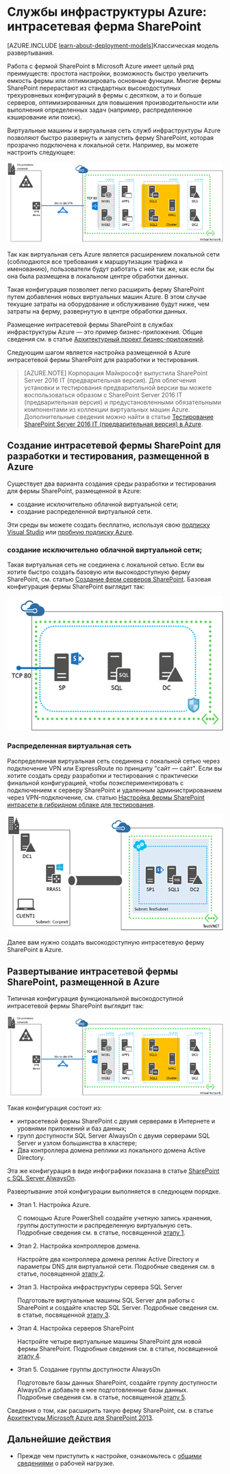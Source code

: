 <properties
	pageTitle="Ферма SharePoint Server 2013 в Azure | Microsoft Azure"
	description="Определение полезности фермы SharePoint Server 2013 в Azure, настройка тестовой среды и развертывание конфигурации высокого уровня доступности."
	services="virtual-machines-windows"
	documentationCenter=""
	authors="JoeDavies-MSFT"
	manager="timlt"
	editor=""
	tags="azure-resource-manager"/>

<tags
	ms.service="virtual-machines-windows"
	ms.workload="infrastructure-services"
	ms.tgt_pltfrm="Windows"
	ms.devlang="na"
	ms.topic="article"
	ms.date="12/17/2015"
	ms.author="josephd"/>

# Службы инфраструктуры Azure: интрасетевая ферма SharePoint

[AZURE.INCLUDE [learn-about-deployment-models](../../includes/learn-about-deployment-models-rm-include.md)]Классическая модель развертывания.

Работа с фермой SharePoint в Microsoft Azure имеет целый ряд преимуществ: простота настройки, возможность быстро увеличить емкость фермы или оптимизировать основные функции. Многие фермы SharePoint перерастают из стандартных высокодоступных трехуровневых конфигураций в фермы с десятком, а то и больше серверов, оптимизированных для повышения производительности или выполнения определенных задач (например, распределенное кэширование или поиск).

Виртуальные машины и виртуальная сеть служб инфраструктуры Azure позволяют быстро развернуть и запустить ферму SharePoint, которая прозрачно подключена к локальной сети. Например, вы можете настроить следующее:

![](./media/virtual-machines-windows-sp-intranet/workload-spsqlao.png)

Так как виртуальная сеть Azure является расширением локальной сети (соблюдаются все требования к маршрутизации трафика и именованию), пользователи будут работать с ней так же, как если бы она была размещена в локальном центре обработки данных.

Такая конфигурация позволяет легко расширить ферму SharePoint путем добавления новых виртуальных машин Azure. В этом случае текущие затраты на оборудование и обслуживание будут ниже, чем затраты на ферму, развернутую в центре обработки данных.

Размещение интрасетевой фермы SharePoint в службах инфраструктуры Azure — это пример бизнес-приложения. Общие сведения см. в статье [Архитектурный проект бизнес-приложений](http://msdn.microsoft.com/dn630664).

Следующим шагом является настройка размещенной в Azure интрасетевой фермы SharePoint для разработки и тестирования.

> [AZURE.NOTE] Корпорация Майкрософт выпустила SharePoint Server 2016 IT (предварительная версия). Для облегчения установки и тестирования предварительной версии вы можете воспользоваться образом с SharePoint Server 2016 IT (предварительная версия) и предустановленными обязательными компонентами из коллекции виртуальных машин Azure. Дополнительные сведения можно найти в статье [Тестирование SharePoint Server 2016 IT (предварительная версия) в Azure](https://azure.microsoft.com/blog/test-sharepoint-server-2016-it-preview-4/).

## Создание интрасетевой фермы SharePoint для разработки и тестирования, размещенной в Azure

Существует два варианта создания среды разработки и тестирования для фермы SharePoint, размещенной в Azure:

- создание исключительно облачной виртуальной сети;
- создание распределенной виртуальной сети.

Эти среды вы можете создать бесплатно, используя свою [подписку Visual Studio](https://azure.microsoft.com/pricing/member-offers/msdn-benefits/) или [пробную подписку Azure](https://azure.microsoft.com/pricing/free-trial/).

### создание исключительно облачной виртуальной сети;

Такая виртуальная сеть не соединена с локальной сетью. Если вы хотите быстро создать базовую или высокодоступную ферму SharePoint, см. статью [Создание ферм серверов SharePoint](virtual-machines-windows-sharepoint-farm.md). Базовая конфигурация фермы SharePoint выглядит так:

![](./media/virtual-machines-windows-sp-intranet/Non-HAFarm.png)

### Распределенная виртуальная сеть

Распределенная виртуальная сеть соединена с локальной сетью через подключение VPN или ExpressRoute по принципу "сайт — сайт". Если вы хотите создать среду разработки и тестирования с практически финальной конфигурацией, чтобы поэкспериментировать с подключением к серверу SharePoint и удаленным администрированием через VPN-подключение, см. статью [Настройка фермы SharePoint интрасети в гибридном облаке для тестирования](../virtual-network/virtual-networks-setup-sharepoint-hybrid-cloud-testing.md).

![](./media/virtual-machines-windows-sp-intranet/CreateSPFarmHybridCloud.png)

Далее вам нужно создать высокодоступную интрасетевую ферму SharePoint в Azure.

## Развертывание интрасетевой фермы SharePoint, размещенной в Azure

Типичная конфигурация функциональной высокодоступной интрасетевой фермы SharePoint выглядит так:

![](./media/virtual-machines-windows-sp-intranet/workload-spsqlao.png)

Такая конфигурация состоит из:

- интрасетевой фермы SharePoint с двумя серверами в Интернете и уровнями приложений и баз данных;
- групп доступности SQL Server AlwaysOn с двумя серверами SQL Server и узлом большинства в кластере;
- Два контроллера домена реплики из локального домена Active Directory.

Эта же конфигурация в виде инфографики показана в статье [SharePoint с SQL Server AlwaysOn](http://go.microsoft.com/fwlink/?LinkId=394788).

Развертывание этой конфигурации выполняется в следующем порядке.

- Этап 1. Настройка Azure.

	С помощью Azure PowerShell создайте учетную запись хранения, группы доступности и распределенную виртуальную сеть. Подробные сведения см. в статье, посвященной [этапу 1](virtual-machines-windows-ps-sp-intranet-ph1.md).

- Этап 2. Настройка контроллеров домена.

	Настройте два контроллера домена реплик Active Directory и параметры DNS для виртуальной сети. Подробные сведения см. в статье, посвященной [этапу 2](virtual-machines-windows-ps-sp-intranet-ph2.md).

- Этап 3. Настройка инфраструктуры сервера SQL Server

	Подготовьте виртуальные машины SQL Server для работы с SharePoint и создайте кластер SQL Server. Подробные сведения см. в статье, посвященной [этапу 3](virtual-machines-windows-ps-sp-intranet-ph3.md).

- Этап 4. Настройка серверов SharePoint

	Настройте четыре виртуальные машины SharePoint для новой фермы SharePoint. Подробные сведения см. в статье, посвященной [этапу 4](virtual-machines-windows-ps-sp-intranet-ph4.md).

- Этап 5. Создание группы доступности AlwaysOn

	Подготовьте базы данных SharePoint, создайте группу доступности AlwaysOn и добавьте в нее подготовленные базы данных. Подробные сведения см. в статье, посвященной [этапу 5](virtual-machines-windows-ps-sp-intranet-ph5.md).

Сведения о том, как расширить такую ферму SharePoint, см. в статье [Архитектуры Microsoft Azure для SharePoint 2013](http://technet.microsoft.com/library/dn635309.aspx).

## Дальнейшие действия

- Прежде чем приступить к настройке, ознакомьтесь с [общими сведениями](virtual-machines-windows-sp-intranet-overview.md) о рабочей нагрузке.

<!---HONumber=AcomDC_0323_2016-->